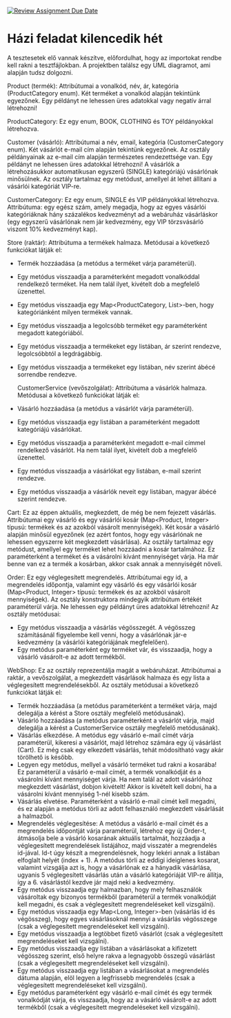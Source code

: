 [![Review Assignment Due Date](https://classroom.github.com/assets/deadline-readme-button-24ddc0f5d75046c5622901739e7c5dd533143b0c8e959d652212380cedb1ea36.svg)](https://classroom.github.com/a/vDgcwv2n)
# Házi feladat kilencedik hét

A tesztesetek elő vannak készítve, előfordulhat, hogy az importokat rendbe kell rakni a tesztfájlokban. A projektben találsz egy UML diagramot, ami alapján tudsz dolgozni.

Product (termék): Attribútumai a vonalkód, név, ár, kategória (ProductCategory enum). Két terméket a vonalkód alapján tekintünk egyezőnek. Egy példányt ne lehessen üres adatokkal vagy negatív árral létrehozni!

ProductCategory: Ez egy enum, BOOK, CLOTHING és TOY példányokkal létrehozva.

Customer (vásárló): Attribútumai a név, email, kategória (CustomerCategory enum). Két vásárlót e-mail cím alapján tekintünk egyezőnek. Az osztály példányainak az e-mail cím alapján természetes rendezettsége van. Egy példányt ne lehessen üres adatokkal létrehozni! A vásárlók a létrehozásukkor automatikusan egyszerű (SINGLE) kategóriájú vásárlónak minősülnek. Az osztály tartalmaz egy metódust, amellyel át lehet állítani a vásárlói kategóriát VIP-re.

CustomerCategory: Ez egy enum, SINGLE és VIP példányokkal létrehozva. Attribútuma: egy egész szám, amely megadja, hogy az egyes vásárlói kategóriáknak hány százalékos kedvezményt ad a webáruház vásárláskor (egy egyszerű vásárlónak nem jár kedvezmény, egy VIP törzsvásárló viszont 10% kedvezményt kap).

  Store (raktár): Attribútuma a termékek halmaza. Metódusai a következő funkciókat látják el:

- Termék hozzáadása (a metódus a terméket várja paraméterül).
- Egy metódus visszaadja a paraméterként megadott vonalkóddal rendelkező terméket. Ha nem talál ilyet, kivételt dob a megfelelő üzenettel.
- Egy metódus visszaadja egy Map<ProductCategory, List<Product>>-ben, hogy kategóriánként milyen termékek vannak.
- Egy metódus visszaadja a legolcsóbb terméket egy paraméterként megadott kategóriából.
- Egy metódus visszaadja a termékeket egy listában, ár szerint rendezve, legolcsóbbtól a legdrágábbig.
- Egy metódus visszaadja a termékeket egy listában, név szerint ábécé sorrendbe rendezve.

  CustomerService (vevőszolgálat): Attribútuma a vásárlók halmaza. Metódusai a következő funkciókat látják el:

- Vásárló hozzáadása (a metódus a vásárlót várja paraméterül).
- Egy metódus visszaadja egy listában a paraméterként megadott kategóriájú vásárlókat.
- Egy metódus visszaadja a paraméterként megadott e-mail címmel rendelkező vásárlót. Ha nem talál ilyet, kivételt dob a megfelelő üzenettel.
- Egy metódus visszaadja a vásárlókat egy listában, e-mail szerint rendezve.
- Egy metódus visszaadja a vásárlók neveit egy listában, magyar ábécé szerint rendezve.

Cart: Ez az éppen aktuális, megkezdett, de még be nem fejezett vásárlás. Attribútumai egy vásárló és egy vásárlói kosár (Map<Product, Integer> típusú: termékek és az azokból vásárolt mennyiségek). Két kosár a vásárló alapján minősül egyezőnek (ez azért fontos, hogy egy vásárlónak ne lehessen egyszerre két megkezdett vásárlása). Az osztály tartalmaz egy metódust, amellyel egy terméket lehet hozzáadni a kosár tartalmához. Ez paraméterként a terméket és a vásárolni kívánt mennyiséget várja. Ha már benne van ez a termék a kosárban, akkor csak annak a mennyiségét növeli.

Order: Ez egy véglegesített megrendelés. Attribútumai egy id, a megrendelés időpontja, valamint egy vásárló és egy vásárlói kosár (Map<Product, Integer> típusú: termékek és az azokból vásárolt mennyiségek). Az osztály konstruktora mindegyik attribútum értékét paraméterül várja. Ne lehessen egy példányt üres adatokkal létrehozni! Az osztály metódusai:

- Egy metódus visszaadja a vásárlás végösszegét. A végösszeg számításánál figyelembe kell venni, hogy a vásárlónak jár-e kedvezmény (a vásárlói kategóriájának megfelelően).
- Egy metódus paraméterként egy terméket vár, és visszaadja, hogy a vásárló vásárolt-e az adott termékből.

WebShop: Ez az osztály reprezentálja magát a webáruházat. Attribútumai a raktár, a vevőszolgálat, a megkezdett vásárlások halmaza és egy lista a véglegesített megrendelésekből. Az osztály metódusai a következő funkciókat látják el:

- Termék hozzáadása (a metódus paraméterként a terméket várja, majd delegálja a kérést a Store osztály megfelelő metódusának).
- Vásárló hozzáadása (a metódus paraméterként a vásárlót várja, majd delegálja a kérést a CustomerService osztály megfelelő metódusának).
- Vásárlás elkezdése. A metódus egy vásárló e-mail címét várja paraméterül, kikeresi a vásárlót, majd létrehoz számára egy új vásárlást (Cart). Ez még csak egy elkezdett vásárlás, tehát módosítható vagy akár törölhető is később.
- Legyen egy metódus, mellyel a vásárló terméket tud rakni a kosarába! Ez paraméterül a vásárló e-mail címét, a termék vonalkódját és a vásárolni kívánt mennyiséget várja. Ha nem talál az adott vásárlóhoz megkezdett vásárlást, dobjon kivételt! Akkor is kivételt kell dobni, ha a vásárolni kívánt mennyiség 1-nél kisebb szám.
- Vásárlás elvetése. Paraméterként a vásárló e-mail címét kell megadni, és ez alapján a metódus törli az adott felhasználó megkezdett vásárlását a halmazból.
- Megrendelés véglegesítése: A metódus a vásárló e-mail címét és a megrendelés időpontját várja paraméterül, létrehoz egy új Order-t, átmásolja bele a vásárló kosarának aktuális tartalmát, hozzáadja a véglegesített megrendelések listájához, majd visszatér a megrendelés id-jával. Id-t úgy készít a megrendelésnek, hogy lekéri annak a listában elfoglalt helyét (index + 1). A metódus törli az eddigi ideiglenes kosarat, valamint vizsgálja azt is, hogy a vásárlónak ez a hányadik vásárlása, ugyanis 5 véglegesített vásárlás után a vásárló kategóriáját VIP-re állítja, így a 6. vásárlástól kezdve jár majd neki a kedvezmény.
- Egy metódus visszaadja egy halmazban, hogy mely felhasználók vásároltak egy bizonyos termékből (paraméterül a termék vonalkódját kell megadni, és csak a véglegesített megrendeléseket kell vizsgálni).
- Egy metódus visszaadja egy Map<Long, Integer>-ben (vásárlás id és végösszeg), hogy egyes vásárlásoknál mennyi a vásárlás végösszege (csak a véglegesített megrendeléseket kell vizsgálni).
- Egy metódus visszaadja a legtöbbet fizető vásárlót (csak a véglegesített megrendeléseket kell vizsgálni).
- Egy metódus visszaadja egy listában a vásárlásokat a kifizetett végösszeg szerint, első helyre rakva a legnagyobb összegű vásárlást (csak a véglegesített megrendeléseket kell vizsgálni).
- Egy metódus visszaadja egy listában a vásárlásokat a megrendelés dátuma alapján, elöl legyen a legfrissebb megrendelés (csak a véglegesített megrendeléseket kell vizsgálni).
- Egy metódus paraméterként egy vásárló e-mail címét és egy termék vonalkódját várja, és visszaadja, hogy az a vásárló vásárolt-e az adott termékből (csak a véglegesített megrendeléseket kell vizsgálni).

